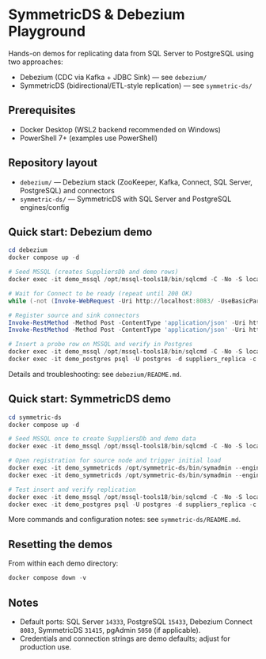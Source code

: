 SymmetricDS & Debezium Playground
=================================

Hands-on demos for replicating data from SQL Server to PostgreSQL using two approaches:

- Debezium (CDC via Kafka + JDBC Sink) — see `debezium/`
- SymmetricDS (bidirectional/ETL-style replication) — see `symmetric-ds/`

Prerequisites
-------------

- Docker Desktop (WSL2 backend recommended on Windows)
- PowerShell 7+ (examples use PowerShell)

Repository layout
-----------------

- `debezium/` — Debezium stack (ZooKeeper, Kafka, Connect, SQL Server, PostgreSQL) and connectors
- `symmetric-ds/` — SymmetricDS with SQL Server and PostgreSQL engines/config

Quick start: Debezium demo
--------------------------

```powershell
cd debezium
docker compose up -d

# Seed MSSQL (creates SuppliersDb and demo rows)
docker exec -it demo_mssql /opt/mssql-tools18/bin/sqlcmd -C -No -S localhost -U sa -P YourStrong!Passw0rd -i /docker-entrypoint-initdb.d/seed.sql

# Wait for Connect to be ready (repeat until 200 OK)
while (-not (Invoke-WebRequest -Uri http://localhost:8083/ -UseBasicParsing -TimeoutSec 5 -ErrorAction SilentlyContinue)) { Start-Sleep -Seconds 3 }

# Register source and sink connectors
Invoke-RestMethod -Method Post -ContentType 'application/json' -Uri http://localhost:8083/connectors -InFile ./connectors/sqlserver-source.json
Invoke-RestMethod -Method Post -ContentType 'application/json' -Uri http://localhost:8083/connectors -InFile ./connectors/postgres-jdbc-sink.json

# Insert a probe row on MSSQL and verify in Postgres
docker exec -it demo_mssql /opt/mssql-tools18/bin/sqlcmd -C -No -S localhost -U sa -P YourStrong!Passw0rd -Q "INSERT INTO SuppliersDb.dbo.Suppliers (Id, Name, Active) VALUES (NEWID(), 'Probe via Debezium', 1)"
docker exec -it demo_postgres psql -U postgres -d suppliers_replica -c 'SELECT * FROM "suppliers_suppliersdb_dbo_suppliers" ORDER BY 1 DESC LIMIT 5;'
```

Details and troubleshooting: see `debezium/README.md`.

Quick start: SymmetricDS demo
-----------------------------

```powershell
cd symmetric-ds
docker compose up -d

# Seed MSSQL once to create SuppliersDb and demo data
docker exec -it demo_mssql /opt/mssql-tools18/bin/sqlcmd -C -No -S localhost -U sa -P YourStrong!Passw0rd -i /docker-entrypoint-initdb.d/seed.sql

# Open registration for source node and trigger initial load
docker exec -it demo_symmetricds /opt/symmetric-ds/bin/symadmin --engine pg-000 open-registration -g mssql -i mssql-000
docker exec -it demo_symmetricds /opt/symmetric-ds/bin/symadmin --engine pg-000 reload-node -n mssql-000

# Test insert and verify replication
docker exec -it demo_mssql /opt/mssql-tools18/bin/sqlcmd -C -No -S localhost -U sa -P YourStrong!Passw0rd -Q "INSERT INTO SuppliersDb.dbo.Suppliers (Id, Name, Active) VALUES (NEWID(), 'Demo Supplier', 1)"
docker exec -it demo_postgres psql -U postgres -d suppliers_replica -c "SELECT * FROM dbo_suppliers ORDER BY updatedat DESC LIMIT 5;"
```

More commands and configuration notes: see `symmetric-ds/README.md`.

Resetting the demos
-------------------

From within each demo directory:

```powershell
docker compose down -v
```

Notes
-----

- Default ports: SQL Server `14333`, PostgreSQL `15433`, Debezium Connect `8083`, SymmetricDS `31415`, pgAdmin `5050` (if applicable).
- Credentials and connection strings are demo defaults; adjust for production use.
